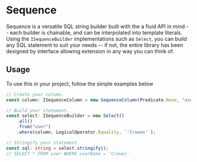 # Sequence
Sequence is a versatile SQL string builder built with the a fluid API in mind -- each builder is chainable, and can be interpolated into template literals. Using the `ISequenceBuilder` implementations such as `Select`, you can build any SQL statement to suit your needs -- if not, the entire library has been designed by interface allowing extension in any way you can think of.

## Usage
To use this in your project, follow the simple examples below

```typescript
// Create your column.
const column: ISequenceColumn = new SequenceColumn(Predicate.None, "userName");

// Build your statement.
const select: ISequenceBuilder = new Select()
    .all()
    .from("user")
    .where(column, LogicalOperator.Equality, `'Crowes'`);

// Stringify your statement.
const sql: string = select.stringify();
// SELECT * FROM user WHERE userName = 'Crowes'
```
